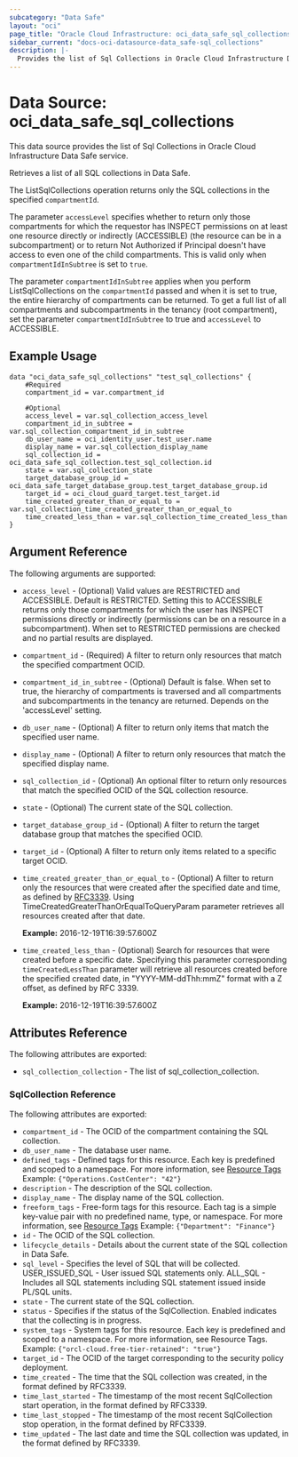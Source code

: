 ```yaml
---
subcategory: "Data Safe"
layout: "oci"
page_title: "Oracle Cloud Infrastructure: oci_data_safe_sql_collections"
sidebar_current: "docs-oci-datasource-data_safe-sql_collections"
description: |-
  Provides the list of Sql Collections in Oracle Cloud Infrastructure Data Safe service
---
```


# Data Source: oci_data_safe_sql_collections
This data source provides the list of Sql Collections in Oracle Cloud Infrastructure Data Safe service.

Retrieves a list of all SQL collections in Data Safe.

The ListSqlCollections operation returns only the SQL collections in the specified `compartmentId`.

The parameter `accessLevel` specifies whether to return only those compartments for which the
requestor has INSPECT permissions on at least one resource directly
or indirectly (ACCESSIBLE) (the resource can be in a subcompartment) or to return Not Authorized if
Principal doesn't have access to even one of the child compartments. This is valid only when
`compartmentIdInSubtree` is set to `true`.

The parameter `compartmentIdInSubtree` applies when you perform ListSqlCollections on the
`compartmentId` passed and when it is set to true, the entire hierarchy of compartments can be returned.
To get a full list of all compartments and subcompartments in the tenancy (root compartment),
set the parameter `compartmentIdInSubtree` to true and `accessLevel` to ACCESSIBLE.


## Example Usage

```hcl
data "oci_data_safe_sql_collections" "test_sql_collections" {
	#Required
	compartment_id = var.compartment_id

	#Optional
	access_level = var.sql_collection_access_level
	compartment_id_in_subtree = var.sql_collection_compartment_id_in_subtree
	db_user_name = oci_identity_user.test_user.name
	display_name = var.sql_collection_display_name
	sql_collection_id = oci_data_safe_sql_collection.test_sql_collection.id
	state = var.sql_collection_state
	target_database_group_id = oci_data_safe_target_database_group.test_target_database_group.id
	target_id = oci_cloud_guard_target.test_target.id
	time_created_greater_than_or_equal_to = var.sql_collection_time_created_greater_than_or_equal_to
	time_created_less_than = var.sql_collection_time_created_less_than
}
```

## Argument Reference

The following arguments are supported:

* `access_level` - (Optional) Valid values are RESTRICTED and ACCESSIBLE. Default is RESTRICTED. Setting this to ACCESSIBLE returns only those compartments for which the user has INSPECT permissions directly or indirectly (permissions can be on a resource in a subcompartment). When set to RESTRICTED permissions are checked and no partial results are displayed. 
* `compartment_id` - (Required) A filter to return only resources that match the specified compartment OCID.
* `compartment_id_in_subtree` - (Optional) Default is false. When set to true, the hierarchy of compartments is traversed and all compartments and subcompartments in the tenancy are returned. Depends on the 'accessLevel' setting. 
* `db_user_name` - (Optional) A filter to return only items that match the specified user name.
* `display_name` - (Optional) A filter to return only resources that match the specified display name. 
* `sql_collection_id` - (Optional) An optional filter to return only resources that match the specified OCID of the SQL collection resource.
* `state` - (Optional) The current state of the SQL collection.
* `target_database_group_id` - (Optional) A filter to return the target database group that matches the specified OCID.
* `target_id` - (Optional) A filter to return only items related to a specific target OCID.
* `time_created_greater_than_or_equal_to` - (Optional) A filter to return only the resources that were created after the specified date and time, as defined by [RFC3339](https://tools.ietf.org/html/rfc3339). Using TimeCreatedGreaterThanOrEqualToQueryParam parameter retrieves all resources created after that date.

	**Example:** 2016-12-19T16:39:57.600Z 
* `time_created_less_than` - (Optional) Search for resources that were created before a specific date. Specifying this parameter corresponding `timeCreatedLessThan` parameter will retrieve all resources created before the specified created date, in "YYYY-MM-ddThh:mmZ" format with a Z offset, as defined by RFC 3339.

	**Example:** 2016-12-19T16:39:57.600Z 


## Attributes Reference

The following attributes are exported:

* `sql_collection_collection` - The list of sql_collection_collection.

### SqlCollection Reference

The following attributes are exported:

* `compartment_id` - The OCID of the compartment containing the SQL collection.
* `db_user_name` - The database user name.
* `defined_tags` - Defined tags for this resource. Each key is predefined and scoped to a namespace. For more information, see [Resource Tags](https://docs.cloud.oracle.com/iaas/Content/General/Concepts/resourcetags.htm) Example: `{"Operations.CostCenter": "42"}` 
* `description` - The description of the SQL collection.
* `display_name` - The display name of the SQL collection.
* `freeform_tags` - Free-form tags for this resource. Each tag is a simple key-value pair with no predefined name, type, or namespace. For more information, see [Resource Tags](https://docs.cloud.oracle.com/iaas/Content/General/Concepts/resourcetags.htm)  Example: `{"Department": "Finance"}` 
* `id` - The OCID of the SQL collection.
* `lifecycle_details` - Details about the current state of the SQL collection in Data Safe.
* `sql_level` - Specifies the level of SQL that will be collected. USER_ISSUED_SQL - User issued SQL statements only. ALL_SQL - Includes all SQL statements including SQL statement issued inside PL/SQL units. 
* `state` - The current state of the SQL collection.
* `status` - Specifies if the status of the SqlCollection. Enabled indicates that the collecting is in progress.
* `system_tags` - System tags for this resource. Each key is predefined and scoped to a namespace. For more information, see Resource Tags. Example: `{"orcl-cloud.free-tier-retained": "true"}` 
* `target_id` - The OCID of the target corresponding to the security policy deployment.
* `time_created` - The time that the SQL collection was created, in the format defined by RFC3339.
* `time_last_started` - The timestamp of the most recent SqlCollection start operation, in the format defined by RFC3339.
* `time_last_stopped` - The timestamp of the most recent SqlCollection stop operation, in the format defined by RFC3339.
* `time_updated` - The last date and time the SQL collection was updated, in the format defined by RFC3339.

